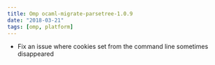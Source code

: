 ```yaml
---
title: Omp ocaml-migrate-parsetree-1.0.9
date: "2018-03-21"
tags: [omp, platform]
---
```


- Fix an issue where cookies set from the command line sometimes
  disappeared
